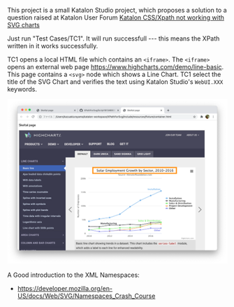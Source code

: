 
This project is a small Katalon Studio project, which proposes a solution to a question
raised at Katalon User Forum
[Katalon CSS/Xpath not working with SVG charts](https://forum.katalon.com/t/katalon-css-xpath-not-working-with-svg-charts/9155/8)

Just run "Test Cases/TC1". It will run successfull --- this means the XPath written in it works successfully.

TC1 opens a local HTML file which contains an `<iframe>`. The `<iframe>` opens an external web page https://www.highcharts.com/demo/line-basic. This page contains a `<svg>` node which shows a Line Chart. TC1 select the title of the SVG Chart and verifies the text using Katalon Studio's `WebUI.XXX` keywords.

![highcharts](docs/images/testing_highcharts-title.png)


A Good introduction to the XML Namespaces:

- https://developer.mozilla.org/en-US/docs/Web/SVG/Namespaces_Crash_Course
